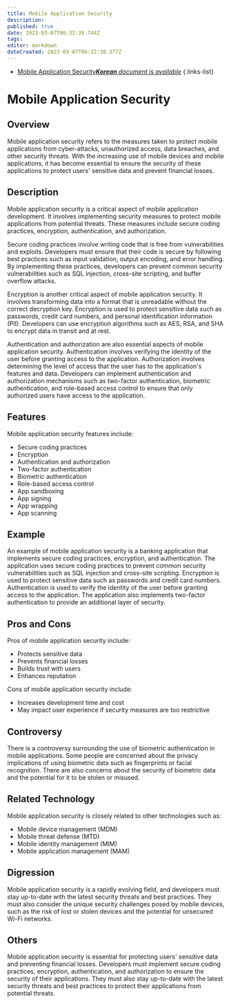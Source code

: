 ```yaml
---
title: Mobile Application Security
description: 
published: true
date: 2023-03-07T06:32:39.744Z
tags: 
editor: markdown
dateCreated: 2023-03-07T06:32:38.377Z
---
```


- [Mobile Application Security***Korean** document is available*](/ko/Knowledge-base/Dictionary/mobile-application-security)
{.links-list}

# Mobile Application Security

## Overview
Mobile application security refers to the measures taken to protect mobile applications from cyber-attacks, unauthorized access, data breaches, and other security threats. With the increasing use of mobile devices and mobile applications, it has become essential to ensure the security of these applications to protect users' sensitive data and prevent financial losses.

## Description
Mobile application security is a critical aspect of mobile application development. It involves implementing security measures to protect mobile applications from potential threats. These measures include secure coding practices, encryption, authentication, and authorization. 

Secure coding practices involve writing code that is free from vulnerabilities and exploits. Developers must ensure that their code is secure by following best practices such as input validation, output encoding, and error handling. By implementing these practices, developers can prevent common security vulnerabilities such as SQL injection, cross-site scripting, and buffer overflow attacks.

Encryption is another critical aspect of mobile application security. It involves transforming data into a format that is unreadable without the correct decryption key. Encryption is used to protect sensitive data such as passwords, credit card numbers, and personal identification information (PII). Developers can use encryption algorithms such as AES, RSA, and SHA to encrypt data in transit and at rest.

Authentication and authorization are also essential aspects of mobile application security. Authentication involves verifying the identity of the user before granting access to the application. Authorization involves determining the level of access that the user has to the application's features and data. Developers can implement authentication and authorization mechanisms such as two-factor authentication, biometric authentication, and role-based access control to ensure that only authorized users have access to the application.

## Features
Mobile application security features include:

- Secure coding practices
- Encryption
- Authentication and authorization
- Two-factor authentication
- Biometric authentication
- Role-based access control
- App sandboxing
- App signing
- App wrapping
- App scanning

## Example
An example of mobile application security is a banking application that implements secure coding practices, encryption, and authentication. The application uses secure coding practices to prevent common security vulnerabilities such as SQL injection and cross-site scripting. Encryption is used to protect sensitive data such as passwords and credit card numbers. Authentication is used to verify the identity of the user before granting access to the application. The application also implements two-factor authentication to provide an additional layer of security.

## Pros and Cons
Pros of mobile application security include:

- Protects sensitive data
- Prevents financial losses
- Builds trust with users
- Enhances reputation

Cons of mobile application security include:

- Increases development time and cost
- May impact user experience if security measures are too restrictive

## Controversy
There is a controversy surrounding the use of biometric authentication in mobile applications. Some people are concerned about the privacy implications of using biometric data such as fingerprints or facial recognition. There are also concerns about the security of biometric data and the potential for it to be stolen or misused.

## Related Technology
Mobile application security is closely related to other technologies such as:

- Mobile device management (MDM)
- Mobile threat defense (MTD)
- Mobile identity management (MIM)
- Mobile application management (MAM)

## Digression
Mobile application security is a rapidly evolving field, and developers must stay up-to-date with the latest security threats and best practices. They must also consider the unique security challenges posed by mobile devices, such as the risk of lost or stolen devices and the potential for unsecured Wi-Fi networks.

## Others
Mobile application security is essential for protecting users' sensitive data and preventing financial losses. Developers must implement secure coding practices, encryption, authentication, and authorization to ensure the security of their applications. They must also stay up-to-date with the latest security threats and best practices to protect their applications from potential threats.